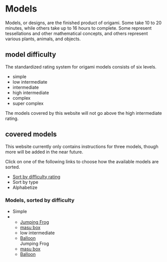 # Models
Models, or designs, are the finished product of origami. 
Some take 10 to 20 minutes, while others take up to 16 hours to complete.
Some represent tessellations and other mathematical concepts, and others represent various plants, animals, and objects.


## model difficulty
The standardized rating system for origami models consists of six levels.

- simple
- low intermediate
- intermediate
- high intermediate
- complex
- super complex

The models covered by this website will not go above the high intermediate rating.


## covered models
This website currently only contains instructions for three models, though more will be added in the near future.

Click on one of the following links to choose how the available models are sorted.

- <a href="javascript:{document.getElementById('dif').style='display:none;';};">Sort by difficulty rating</a>
- <a>Sort by type</a>
- <a>Alphabetize</a>

<div id="dif"><h3>Models, sorted by difficulty</h3><ul><li>Simple</li><li><ul><li><a href="jumpingfrog.html">Jumping Frog</a></li><li><a href="masubox.html">masu box</a></li></ul><ul><li>low intermediate</li><li><a href="/balloon.html">Balloon</a>
<div id="type><ul><li><a href="jumpingfrog.html">Jumping Frog</a></li><li><a href="masubox.html">masu box</a></li><li><a href="/balloon.html">Balloon</a>
